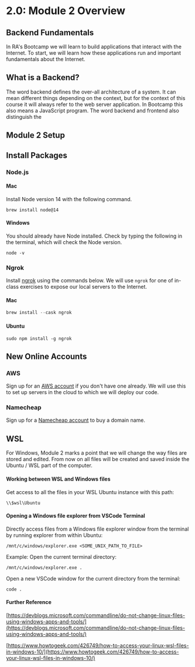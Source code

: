 # 2.0: Module 2 Overview

## **Backend Fundamentals**

In RA's Bootcamp we will learn to build applications that interact with the Internet. To start, we will learn how these applications run and important fundamentals about the Internet.

## What is a Backend?

The word backend defines the over-all architecture of a system. It can mean different things depending on the context, but for the context of this course it will always refer to the web server application. In Bootcamp this also means a JavaScript program. The word backend and frontend also distinguish the 



## Module 2 Setup

## Install Packages

### Node.js

#### Mac

Install Node version 14 with the following command.

```text
brew install node@14
```

#### Windows

You should already have Node installed. Check by typing the following in the terminal, which will check the Node version.

```text
node -v
```

### Ngrok

Install [ngrok](https://ngrok.com/) using the commands below. We will use `ngrok` for one of in-class exercises to expose our local servers to the Internet.

#### Mac

```javascript
brew install --cask ngrok
```

#### Ubuntu

```text
sudo npm install -g ngrok
```

## New Online Accounts

### AWS

Sign up for an [AWS account](https://aws.amazon.com) if you don't have one already. We will use this to set up servers in the cloud to which we will deploy our code.

### Namecheap

Sign up for a [Namecheap account](https://namecheap.com) to buy a domain name.

## WSL

For Windows, Module 2 marks a point that we will change the way files are stored and edited. From now on all files will be created and saved inside the Ubuntu / WSL part of the computer.

#### Working between WSL and Windows files

Get access to all the files in your WSL Ubuntu instance with this path:

```text
\\$wsl\Ubuntu
```

#### Opening a Windows file explorer from VSCode Terminal

Directly access files from a Windows file explorer window from the terminal by running explorer from within Ubuntu:

```text
/mnt/c/windows/explorer.exe <SOME_UNIX_PATH_TO_FILE>
```

Example: Open the current terminal directory:

```text
/mnt/c/windows/explorer.exe .
```

Open a new VSCode window for the current directory from the terminal:

```text
code .
```

#### Further Reference

[https://devblogs.microsoft.com/commandline/do-not-change-linux-files-using-windows-apps-and-tools/](https://devblogs.microsoft.com/commandline/do-not-change-linux-files-using-windows-apps-and-tools/)  
  
[https://www.howtogeek.com/426749/how-to-access-your-linux-wsl-files-in-windows-10/](https://www.howtogeek.com/426749/how-to-access-your-linux-wsl-files-in-windows-10/)

